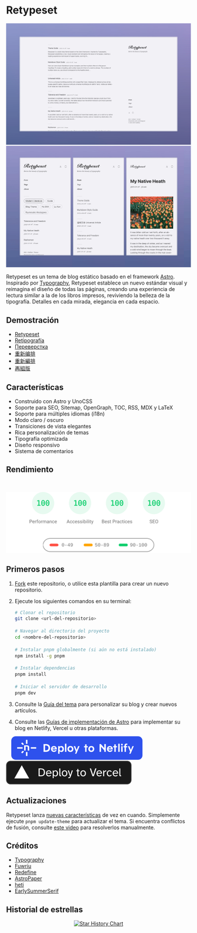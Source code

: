 # Retypeset

<img alt="Cover Image" src="../images/retypeset-en-desktop.webp"/>
<img alt="Cover Image" src="../images/retypeset-en-mobile.webp"/>

Retypeset es un tema de blog estático basado en el framework [Astro](https://astro.build/). Inspirado por [Typography](https://astro-theme-typography.vercel.app/), Retypeset establece un nuevo estándar visual y reimagina el diseño de todas las páginas, creando una experiencia de lectura similar a la de los libros impresos, reviviendo la belleza de la tipografía. Detalles en cada mirada, elegancia en cada espacio.

## Demostración

- [Retypeset](https://retypeset.radishzz.cc/en/)
- [Retipografía](https://retypeset.radishzz.cc/es/)
- [Переверстка](https://retypeset.radishzz.cc/ru/)
- [重新编排](https://retypeset.radishzz.cc/)
- [重新編排](https://retypeset.radishzz.cc/zh-tw/)
- [再組版](https://retypeset.radishzz.cc/ja/)

## Características

- Construido con Astro y UnoCSS
- Soporte para SEO, Sitemap, OpenGraph, TOC, RSS, MDX y LaTeX
- Soporte para múltiples idiomas (i18n)
- Modo claro / oscuro
- Transiciones de vista elegantes
- Rica personalización de temas
- Tipografía optimizada
- Diseño responsivo
- Sistema de comentarios

## Rendimiento

<br>
<p align="center">
  <a href="https://pagespeed.web.dev/analysis?url=https%3A%2F%2Fretypeset.radishzz.cc%2Fes%2F&form_factor=desktop">
    <img width="710" alt="Retypeset Lighthouse Score" src="../images/retypeset-lighthouse-score.svg">
  <a>
</p>

## Primeros pasos

1. [Fork](https://github.com/radishzzz/astro-theme-retypeset/fork) este repositorio, o utilice esta plantilla para crear un nuevo repositorio.
2. Ejecute los siguientes comandos en su terminal:

   ```bash
   # Clonar el repositorio
   git clone <url-del-repositorio>

   # Navegar al directorio del proyecto
   cd <nombre-del-repositorio>

   # Instalar pnpm globalmente (si aún no está instalado)
   npm install -g pnpm

   # Instalar dependencias
   pnpm install

   # Iniciar el servidor de desarrollo
   pnpm dev
   ```

3. Consulte la [Guía del tema](https://retypeset.radishzz.cc/es/posts/theme-guide/) para personalizar su blog y crear nuevos artículos.
4. Consulte las [Guías de implementación de Astro](https://docs.astro.build/es/guides/deploy/) para implementar su blog en Netlify, Vercel u otras plataformas.

&emsp;[![Deploy to Netlify](../images/deploy-netlify.svg)](https://app.netlify.com/start) [![Deploy to Vercel](../images/deploy-vercel.svg)](https://vercel.com/new)

## Actualizaciones

Retypeset lanza [nuevas características](https://github.com/radishzzz/astro-theme-retypeset/issues/18) de vez en cuando. Simplemente ejecute `pnpm update-theme` para actualizar el tema. Si encuentra conflictos de fusión, consulte [este video](https://youtu.be/lz5OuKzvadQ?si=sH_ALNgqxrYqNVQT) para resolverlos manualmente.

## Créditos

- [Typography](https://github.com/moeyua/astro-theme-typography)
- [Fuwriu](https://github.com/saicaca/fuwari)
- [Redefine](https://github.com/EvanNotFound/hexo-theme-redefine)
- [AstroPaper](https://github.com/satnaing/astro-paper)
- [heti](https://github.com/sivan/heti)
- [EarlySummerSerif](https://github.com/GuiWonder/EarlySummerSerif)

## Historial de estrellas

<p align="center">
<a href="https://star-history.com/#radishzzz/astro-theme-retypeset&Date">
  <picture>
    <source media="(prefers-color-scheme: dark)" srcset="https://api.star-history.com/svg?repos=radishzzz/astro-theme-retypeset&type=Date&theme=dark" />
    <source media="(prefers-color-scheme: light)" srcset="https://api.star-history.com/svg?repos=radishzzz/astro-theme-retypeset&type=Date" />
    <img alt="Star History Chart" src="https://api.star-history.com/svg?repos=radishzzz/astro-theme-retypeset&type=Date" />
  </picture>
</p>
